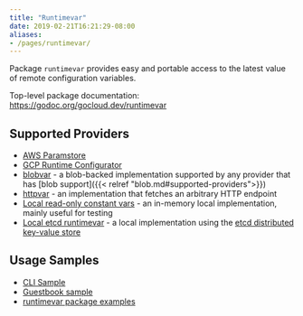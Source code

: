 ```yaml
---
title: "Runtimevar"
date: 2019-02-21T16:21:29-08:00
aliases:
- /pages/runtimevar/
---
```


Package `runtimevar` provides easy and portable access to the latest value of
remote configuration variables.

<!--more-->

Top-level package documentation: https://godoc.org/gocloud.dev/runtimevar

## Supported Providers

* [AWS Paramstore](https://godoc.org/gocloud.dev/runtimevar/awsparamstore)
* [GCP Runtime
  Configurator](https://godoc.org/gocloud.dev/runtimevar/gcpruntimeconfig)
* [blobvar](https://godoc.org/gocloud.dev/runtimevar/blobvar) - a blob-backed
  implementation supported by any provider that has [blob support]({{< relref "blob.md#supported-providers">}})
* [httpvar](https://godoc.org/gocloud.dev/runtimevar/httpvar) - an
  implementation that fetches an arbitrary HTTP endpoint
* [Local read-only constant
  vars](https://godoc.org/gocloud.dev/runtimevar/constantvar) - an in-memory
  local implementation, mainly useful for testing
* [Local etcd runtimevar](https://godoc.org/gocloud.dev/runtimevar/etcdvar) - a
  local implementation using the [etcd distributed key-value
  store](https://github.com/etcd-io/etcd)

## Usage Samples

* [CLI Sample](https://github.com/google/go-cloud/tree/master/samples/gocdk-runtimevar)
* [Guestbook
  sample](https://github.com/google/go-cloud/tree/master/samples/guestbook)
* [runtimevar package
  examples](https://godoc.org/gocloud.dev/runtimevar#pkg-examples)
